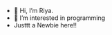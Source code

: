 - 👋 Hi, I’m Riya.
- 👀 I’m interested in programming
-   Justtt a Newbie here!! 

<!---
riyamishra1999/riyamishra1999 is a ✨ special ✨ repository because its `README.md` (this file) appears on your GitHub profile.
You can click the Preview link to take a look at your changes.
--->

